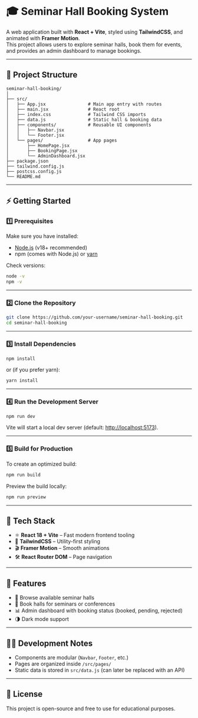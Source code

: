 # 🎓 Seminar Hall Booking System

A web application built with **React + Vite**, styled using **TailwindCSS**, and animated with **Framer Motion**.  
This project allows users to explore seminar halls, book them for events, and provides an admin dashboard to manage bookings.

---

## 📂 Project Structure

```
seminar-hall-booking/
│
├── src/
│   ├── App.jsx                # Main app entry with routes
│   ├── main.jsx               # React root
│   ├── index.css              # Tailwind CSS imports
│   ├── data.js                # Static hall & booking data
│   ├── components/            # Reusable UI components
│   │   ├── Navbar.jsx
│   │   └── Footer.jsx
│   └── pages/                 # App pages
│       ├── HomePage.jsx
│       ├── BookingPage.jsx
│       └── AdminDashboard.jsx
├── package.json
├── tailwind.config.js
├── postcss.config.js
└── README.md
```

---

## ⚡ Getting Started

### 1️⃣ Prerequisites
Make sure you have installed:

- [Node.js](https://nodejs.org/) (v18+ recommended)
- npm (comes with Node.js) or [yarn](https://yarnpkg.com/)

Check versions:
```bash
node -v
npm -v
```

---

### 2️⃣ Clone the Repository
```bash
git clone https://github.com/your-username/seminar-hall-booking.git
cd seminar-hall-booking
```

---

### 3️⃣ Install Dependencies
```bash
npm install
```
or (if you prefer yarn):
```bash
yarn install
```

---

### 4️⃣ Run the Development Server
```bash
npm run dev
```

Vite will start a local dev server (default: [http://localhost:5173](http://localhost:5173)).

---

### 5️⃣ Build for Production
To create an optimized build:
```bash
npm run build
```

Preview the build locally:
```bash
npm run preview
```

---

## 🎨 Tech Stack

- ⚛️ **React 18 + Vite** – Fast modern frontend tooling  
- 🎨 **TailwindCSS** – Utility-first styling  
- 🎬 **Framer Motion** – Smooth animations  
- 🛠 **React Router DOM** – Page navigation  

---

## 🚀 Features

- 📌 Browse available seminar halls  
- 📝 Book halls for seminars or conferences  
- 📊 Admin dashboard with booking status (booked, pending, rejected)  
- 🌗 Dark mode support  

---

## 🧑‍💻 Development Notes

- Components are modular (`Navbar`, `Footer`, etc.)  
- Pages are organized inside `/src/pages/`  
- Static data is stored in `src/data.js` (can later be replaced with an API)  

---

## 📝 License
This project is open-source and free to use for educational purposes.

